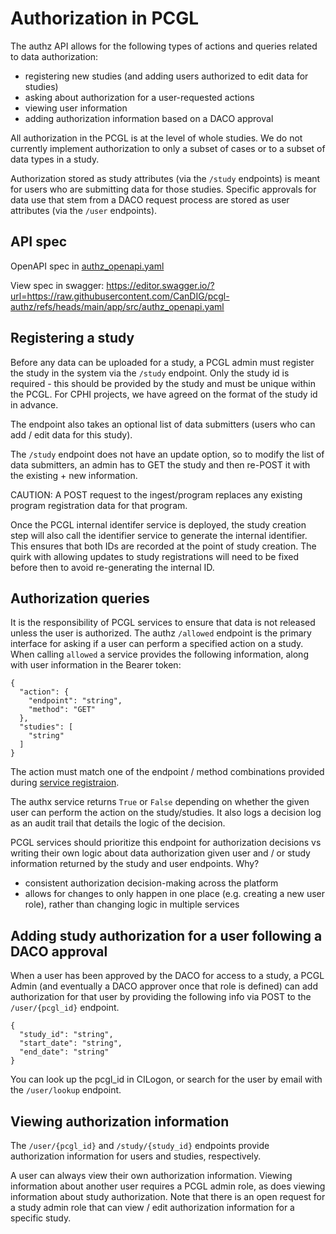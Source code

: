# Authorization in PCGL 

The authz API allows for the following types of actions and queries related to data authorization:

* registering new studies (and adding users authorized to edit data for studies)
* asking about authorization for a user-requested actions
* viewing user information
* adding authorization information based on a DACO approval

All authorization in the PCGL is at the level of whole studies. We do not currently implement authorization to only a subset of cases or to a subset of data types in a study. 

Authorization stored as study attributes (via the `/study` endpoints) is meant for users who are submitting data for those studies. Specific approvals for data use that stem from a DACO request process are stored as user attributes (via the `/user` endpoints).

## API spec

OpenAPI spec in [authz_openapi.yaml](https://github.com/CanDIG/pcgl-authz/blob/main/app/src/authz_openapi.yaml)

View spec in swagger: https://editor.swagger.io/?url=https://raw.githubusercontent.com/CanDIG/pcgl-authz/refs/heads/main/app/src/authz_openapi.yaml

## Registering a study

Before any data can be uploaded for a study, a PCGL admin must register the study in the system via the `/study` endpoint. Only the study id is required - this should be provided by the study and must be unique within the PCGL. For CPHI projects, we have agreed on the format of the study id in advance. 

The endpoint also takes an optional list of data submitters (users who can add / edit data for this study). 

The `/study` endpoint does not have an update option, so to modify the list of data submitters, an admin has to GET the study and then re-POST it with the existing + new information. 

CAUTION: A POST request to the ingest/program replaces any existing program registration data for that program. 

Once the PCGL internal identifer service is deployed, the study creation step will also call the identifier service to generate the internal identifier. This ensures that both IDs are recorded at the point of study creation. The quirk with allowing updates to study registrations will need to be fixed before then to avoid re-generating the internal ID. 

## Authorization queries

It is the responsibility of PCGL services to ensure that data is not released unless the user is authorized. The authz `/allowed` endpoint is the primary interface for asking if a user can perform a specified action on a study. When calling `allowed` a service provides the following information, along with user information in the Bearer token:

```
{
  "action": {
    "endpoint": "string",
    "method": "GET"
  },
  "studies": [
    "string"
  ]
}
```


The action must match one of the endpoint / method combinations provided during [service registraion](/docs/service-registration.md).

The authx service returns `True` or `False` depending on whether the given user can perform the action on the study/studies. It also logs a decision log as an audit trail that details the logic of the decision. 

PCGL services should prioritize this endpoint for authorization decisions vs writing their own logic about data authorization given user and / or study information returned by the study and user endpoints. Why?

* consistent authorization decision-making across the platform
* allows for changes to only happen in one place (e.g. creating a new user role), rather than changing logic in multiple services


## Adding study authorization for a user following a DACO approval 

When a user has been approved by the DACO for access to a study, a PCGL Admin (and eventually a DACO approver once that role is defined) can add authorization for that user by providing the following info via POST to the `/user/{pcgl_id}` endpoint. 

```
{
  "study_id": "string",
  "start_date": "string",
  "end_date": "string"
}
```

You can look up the pcgl_id in CILogon, or search for the user by email with the `/user/lookup` endpoint. 


## Viewing authorization information

The `/user/{pcgl_id}` and `/study/{study_id}` endpoints provide authorization information for users and studies, respectively. 

A user can always view their own authorization information. Viewing information about another user requires a PCGL admin role, as does viewing information about study authorization. Note that there is an open request for a study admin role that can view / edit authorization information for a specific study. 


